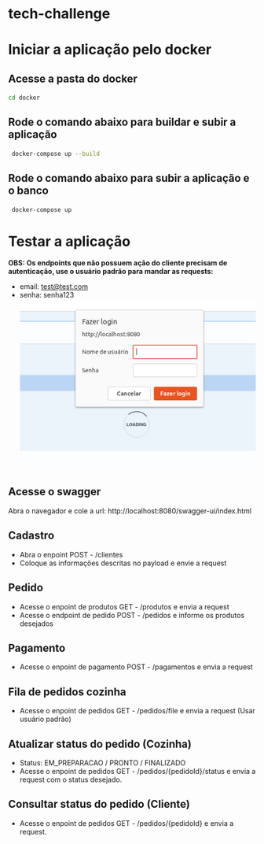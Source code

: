 # tech-challenge

# Iniciar a aplicação pelo docker
## Acesse a pasta do docker
```sh
cd docker
```
## Rode o comando abaixo para buildar e subir a aplicação
```sh
 docker-compose up --build
```

## Rode o comando abaixo para subir a aplicação e o banco
```sh
 docker-compose up
```

# Testar a aplicação

**OBS: Os endpoints que não possuem ação do cliente precisam de autenticação, use o usuário padrão para mandar as requests:**
- email: test@test.com
- senha: senha123
![autenticacao](./imagens/autenticacao.png)

## Acesse o swagger
Abra o navegador e cole a url: http://localhost:8080/swagger-ui/index.html

## Cadastro

- Abra o enpoint POST - /clientes
- Coloque as informações descritas no payload e envie a request

## Pedido
- Acesse o enpoint de produtos GET - /produtos e envia a request
- Acesse o endpoint de pedido POST - /pedidos e informe os produtos desejados

## Pagamento
- Acesse o enpoint de pagamento POST - /pagamentos e envia a request

## Fila de pedidos cozinha
- Acesse o enpoint de pedidos GET - /pedidos/file e envia a request (Usar usuário padrão)

## Atualizar status do pedido (Cozinha)
- Status: EM_PREPARACAO / PRONTO / FINALIZADO
- Acesse o enpoint de pedidos GET - /pedidos/{pedidoId}/status e envia a request com o status desejado.

## Consultar status do pedido (Cliente)
- Acesse o enpoint de pedidos GET - /pedidos/{pedidoId} e envia a request.


